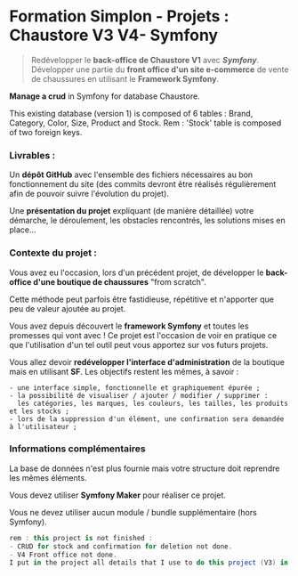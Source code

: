 # Formation Simplon - Projets : Chaustore V3 V4- Symfony
> Redévelopper le **back-office de Chaustore V1** avec ***Symfony***.
> Développer une partie du **front office d'un site e-commerce** de vente de chaussures en utilisant le **Framework Symfony**.

**Manage a crud** in Symfony for database Chaustore.

This existing database (version 1) is composed of 6 tables : Brand, Category, Color, Size, Product and Stock. 
Rem : 'Stock' table is composed of two foreign keys. 

### Livrables :

Un **dépôt GitHub** avec l'ensemble des fichiers nécessaires au bon fonctionnement du site 
(des commits devront être réalisés régulièrement afin de pouvoir suivre l'évolution du projet). 

Une **présentation du projet** expliquant (de manière détaillée) votre démarche, le déroulement, 
les obstacles rencontrés, les solutions mises en place…

### Contexte du projet :

Vous avez eu l'occasion, lors d'un précédent projet, de développer le **back-office d'une boutique de chaussures** "from scratch".

Cette méthode peut parfois être fastidieuse, répétitive et n'apporter que peu de valeur ajoutée au projet.

Vous avez depuis découvert le **framework Symfony** et toutes les promesses qui vont avec ! 
Ce projet est l'occasion de voir en pratique ce que l'utilisation d'un tel outil peut vous apportez sur vos futurs projets.

Vous allez devoir **redévelopper l'interface d'administration** de la boutique mais en utilisant **SF**.
Les objectifs restent les mêmes, à savoir :

    - une interface simple, fonctionnelle et graphiquement épurée ;
    - la possibilité de visualiser / ajouter / modifier / supprimer :
      les catégories, les marques, les couleurs, les tailles, les produits et les stocks ;
    - lors de la suppression d'un élément, une confirmation sera demandée à l'utilisateur ;

### Informations complémentaires

La base de données n'est plus fournie mais votre structure doit reprendre les mêmes éléments.

Vous devez utiliser **Symfony Maker** pour réaliser ce projet.

Vous ne devez utiliser aucun module / bundle supplémentaire (hors Symfony).


```cs 
rem : this project is not finished : 
- CRUD for stock and confirmation for deletion not done. 
- V4 Front office not done.
I put in the project all details that I use to do this project (V3) in a PDF File. Thanks.
